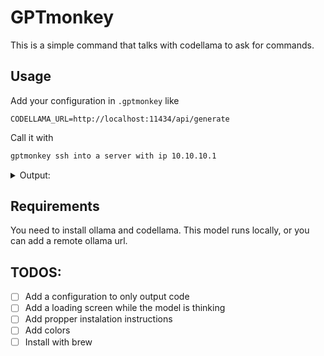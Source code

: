 # GPTmonkey

This is a simple command that talks with codellama to ask for commands.

## Usage

Add your configuration in `.gptmonkey` like

```text
CODELLAMA_URL=http://localhost:11434/api/generate
```
Call it with

```bash
gptmonkey ssh into a server with ip 10.10.10.1
```
<details>
  <summary>Output:</summary>

To SSH into a server with the IP address 10.10.10.1, you can use the following command:
```
ssh username@10.10.10.1
```
Replace `username` with your actual username for the server. If you are using a password to authenticate, you will be prompted to enter it when you run this command. If you have set up key-based authentication, you may need to specify the path to your private key file using the `-i` option, like this:
```
ssh -i /path/to/private/key username@10.10.10.1
```
Note that you will need to replace `/path/to/private/key` with the actual path to your private key file on your local system

</details>

## Requirements

You need to install ollama and codellama. This model runs locally, or you can add a remote ollama url.

## TODOS:

- [ ] Add a configuration to only output code
- [ ] Add a loading screen while the model is thinking
- [ ] Add propper instalation instructions
- [ ] Add colors
- [ ] Install with brew

